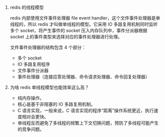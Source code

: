 1. redis 的线程模型

    redis 内部使用文件事件处理器 file event handler，这个文件事件处理器是单线程的，所以 redis 才叫做单线程的模型。它采用 IO 多路复用机制同时监听多个 socket，将产生事件的 socket 压入内存队列中，事件分派器根据 socket 上的事件类型来选择对应的事件处理器进行处理。
    
    文件事件处理器的结构包含 4 个部分：
    
    - 多个 socket
    - IO 多路复用程序
    - 文件事件分派器
    - 事件处理器（连接应答处理器、命令请求处理器、命令回复处理器）
2. 为啥 redis 单线程模型也能效率这么高？

   - 纯内存操作。
   - 核心是基于非阻塞的 IO 多路复用机制。
   - C 语言实现，一般来说，C 语言实现的程序“距离”操作系统更近，执行速度相对会更快。
   - 单线程反而避免了多线程的频繁上下文切换问题，预防了多线程可能产生的竞争问题。
